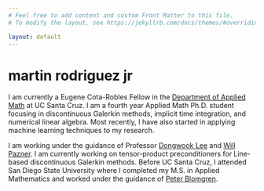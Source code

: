 ```yaml
---
# Feel free to add content and custom Front Matter to this file.
# To modify the layout, see https://jekyllrb.com/docs/themes/#overriding-theme-defaults

layout: default
---
```



# martin rodriguez jr

I am currently a Eugene Cota-Robles Fellow in the [Department of Applied Math](https://www.soe.ucsc.edu/departments/applied-mathematics) at UC Santa Cruz. I am a fourth year Applied Math Ph.D. student focusing in discontinuous Galerkin methods, implicit time integration, and numerical linear algebra. Most recently, I have also started in applying machine learning techniques to my research.

I am working under the guidance of Professor [Dongwook Lee](https://users.soe.ucsc.edu/~dongwook/) and [Will Pazner](https://pazner.github.io/). I am currently working on tensor-product preconditioners for Line-based discontinuous Galerkin methods. Before UC Santa Cruz, I attended San Diego State University where I completed my M.S. in Applied Mathematics and worked under the guidance of [Peter Blomgren](http://terminus.sdsu.edu).

<p align="center">
    <img class="user-picture" src="https://github.com/mjrodriguez.png" alt="" style="border-radius: 50%; max-width: calc(40%);">
</p>